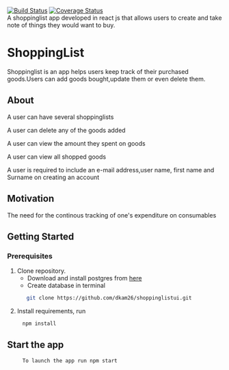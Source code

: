 [![Build Status](https://travis-ci.org/dkam26/shoppinglistui.svg?branch=develop)](https://travis-ci.org/dkam26/shoppinglistui)
[![Coverage Status](https://coveralls.io/repos/github/dkam26/shoppinglistui/badge.svg?branch=develop)](https://coveralls.io/github/dkam26/shoppinglistui?branch=develop)<br/>
A shoppinglist app developed in react js that allows users to create and take note of things they would want to buy.

# ShoppingList
Shoppinglist is an app helps users keep track of their purchased goods.Users can add goods bought,update them or even delete them.

## About
A user can have several shoppinglists

A user can delete any of the goods added

A user can view the amount they spent on goods

A user can view all shopped goods

A user is required to include an e-mail address,user name, first name and Surname on creating an account


## Motivation

The need for the continous tracking of one's expenditure on consumables



## Getting Started

### Prerequisites
1. Clone repository.
   - Download and install postgres from [here](https://www.postgresql.org/download/)
   - Create database in terminal
   ```sh
      git clone https://github.com/dkam26/shoppinglistui.git
   ```
2. Install requirements, run 
```sh
     npm install
```
## Start the app
```sh
     To launch the app run npm start
```

